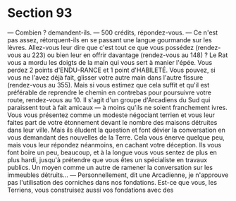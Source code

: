 # Section 93

— Combien ? demandent-ils.
— 500 crédits, répondez-vous.
— Ce n'est pas assez, rétorquent-ils en se passant une langue
gourmande sur les lèvres. Allez-vous leur dire que c'est tout ce
que vous possédez (rendez-vous au 223) ou bien leur en offrir
davantage (rendez-vous au 148) ?
Le Rat vous a mordu les doigts de la main qui vous sert à manier
l'épée. Vous perdez 2 points d'ENDU-RANCE et 1 point
d'HABlLETÉ. Vous pouvez, si vous ne l'avez déjà fait, glisser
votre autre main dans l'autre fissure (rendez-vous au 355). Mais
si vous estimez que cela suffit et qu'il est préférable de reprendre
le chemin en contrebas pour poursuivre votre route, rendez-vous
au 10.
Il s'agit d'un groupe d'Arcadiens du Sud qui paraissent tout à fait
amicaux — à moins qu'ils ne soient franchement ivres. Vous vous
présentez comme un modeste négociant terrien et vous leur
faites part de votre étonnement devant le nombre des maisons
détruites dans leur ville. Mais ils éludent la question et font
dévier la conversation en vous demandant des nouvelles de la
Terre. Cela vous énerve quelque peu, mais vous leur répondez
néanmoins, en cachant votre déception. Ils vous font boire un
peu, beaucoup, et à la longue vous vous sentez de plus en plus
hardi, jusqu'à prétendre que vous êtes un spécialiste en travaux
publics. Un moyen comme un autre de ramener la conversation
sur les immeubles détruits...
— Personnellement, dit une Arcadienne, je n'approuve pas
l'utilisation des corniches dans nos fondations. Est-ce que vous,
les Terriens, vous construisez aussi vos fondations avec des